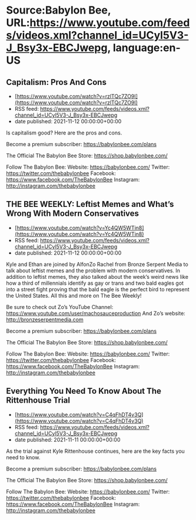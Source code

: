 # Source:Babylon Bee, URL:https://www.youtube.com/feeds/videos.xml?channel_id=UCyl5V3-J_Bsy3x-EBCJwepg, language:en-US

## Capitalism: Pros And Cons
 - [https://www.youtube.com/watch?v=rzlTQc7ZO9I](https://www.youtube.com/watch?v=rzlTQc7ZO9I)
 - RSS feed: https://www.youtube.com/feeds/videos.xml?channel_id=UCyl5V3-J_Bsy3x-EBCJwepg
 - date published: 2021-11-12 00:00:00+00:00

Is capitalism good? Here are the pros and cons.

Become a premium subscriber:  https://babylonbee.com/plans

The Official The Babylon Bee Store:  https://shop.babylonbee.com/

Follow The Babylon Bee:
Website: https://babylonbee.com/
Twitter: https://twitter.com/thebabylonbee
Facebook: https://www.facebook.com/TheBabylonBee
Instagram: http://instagram.com/thebabylonbee

## THE BEE WEEKLY: Leftist Memes and What’s Wrong With Modern Conservatives
 - [https://www.youtube.com/watch?v=Yc4QW5WTin8](https://www.youtube.com/watch?v=Yc4QW5WTin8)
 - RSS feed: https://www.youtube.com/feeds/videos.xml?channel_id=UCyl5V3-J_Bsy3x-EBCJwepg
 - date published: 2021-11-12 00:00:00+00:00

Kyle and Ethan are joined by AlfonZo Rachel from Bronze Serpent Media to talk about leftist memes and the problem with modern conservatives. In addition to leftist memes, they also talked about the week’s weird news like how a third of millennials identify as gay or trans and two bald eagles got into a street fight proving that the bald eagle is the perfect bird to represent the United States. All this and more on The Bee Weekly!

Be sure to check out Zo’s YouTube Channel: https://www.youtube.com/user/machosauceproduction
And Zo’s website: http://bronzeserpentmedia.com

Become a premium subscriber:  https://babylonbee.com/plans

The Official The Babylon Bee Store:  https://shop.babylonbee.com/

Follow The Babylon Bee:
Website: https://babylonbee.com/
Twitter: https://twitter.com/thebabylonbee
Facebook: https://www.facebook.com/TheBabylonBee
Instagram: http://instagram.com/thebabylonbee

## Everything You Need To Know About The Rittenhouse Trial
 - [https://www.youtube.com/watch?v=C4qFhDT4v3Q](https://www.youtube.com/watch?v=C4qFhDT4v3Q)
 - RSS feed: https://www.youtube.com/feeds/videos.xml?channel_id=UCyl5V3-J_Bsy3x-EBCJwepg
 - date published: 2021-11-11 00:00:00+00:00

As the trial against Kyle Rittenhouse continues, here are the key facts you need to know.

Become a premium subscriber:  https://babylonbee.com/plans

The Official The Babylon Bee Store:  https://shop.babylonbee.com/

Follow The Babylon Bee:
Website: https://babylonbee.com/
Twitter: https://twitter.com/thebabylonbee
Facebook: https://www.facebook.com/TheBabylonBee
Instagram: http://instagram.com/thebabylonbee

